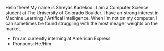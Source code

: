 Hello there! My name is Shreyas Kadekodi. I am a Computer Science student at The University of Colorado Boulder. I have an strong interest in Machine Learning / Artifical Intelligence. When I'm not on my computer, I can sometimes be found struggling with the most meager weights on the market.

- I’m am currently interning at American Express
- Pronouns: He/Him
<!--
**Kadekool/Kadekool** is a ✨ _special_ ✨ repository because its `README.md` (this file) appears on your GitHub profile.

Here are some ideas to get you started:


- 🌱 I’m currently learning ...
- 👯 I’m looking to collaborate on ...
- 🤔 I’m looking for help with ...
- 💬 Ask me about ...
- 📫 How to reach me: ...
- ⚡ Fun fact: ...
-->
